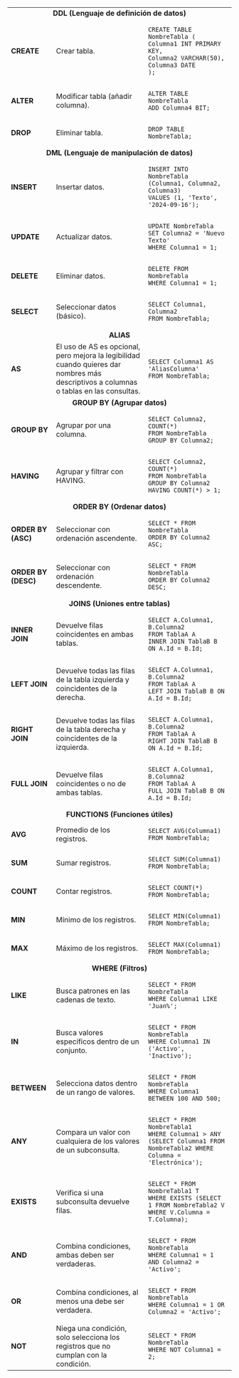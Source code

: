 
<table>
<tr>
    <td colspan=3 style="text-align: center; font-weight: bold;">
        DDL (Lenguaje de definición de datos)
    </td>
</tr>
<tr>
    <td style="font-weight: bold;">
        CREATE
    </td>
    <td>Crear tabla.</td>
    <td>
<pre><code>CREATE TABLE NombreTabla (
Columna1 INT PRIMARY KEY,
Columna2 VARCHAR(50),
Columna3 DATE
);</code></pre>
    </td>
</tr>
<tr>
    <td style="font-weight: bold;">
        ALTER
    </td>
    <td>
        Modificar tabla (añadir columna).
    </td>
    <td>
<pre><code>ALTER TABLE NombreTabla
ADD Columna4 BIT;
</code></pre>
    </td>
</tr>
<tr>
    <td style="font-weight: bold;">
        DROP
    </td>
    <td>
        Eliminar tabla.
    </td>
    <td>
<pre><code>DROP TABLE NombreTabla;
</code></pre>
    </td>
</tr>
  <tr>
    <td colspan=3 style="text-align: center;"><b>DML (Lenguaje de manipulación de datos)<b></td>
  </tr>
  <tr>
    <td><b>INSERT<b></td>
    <td>Insertar datos.</td>
    <td>
<pre><code>INSERT INTO NombreTabla (Columna1, Columna2, Columna3)
VALUES (1, 'Texto', '2024-09-16');
</code></pre>
    </td>
  </tr>
  <tr>
    <td><b>UPDATE<b></td>
    <td>Actualizar datos.</td>
    <td>
<pre><code>UPDATE NombreTabla
SET Columna2 = 'Nuevo Texto'
WHERE Columna1 = 1;
</code></pre>
    </td>
  </tr>
  <tr>
    <td><b>DELETE<b></td>
    <td>Eliminar datos.</td>
    <td>
<pre><code>DELETE FROM NombreTabla
WHERE Columna1 = 1;
</code></pre>
    </td>
  </tr>
  <tr>
    <td><b>SELECT<b></td>
    <td>Seleccionar datos (básico).</td>
    <td>
<pre><code>SELECT Columna1, Columna2
FROM NombreTabla;
</code></pre>
    </td>
  </tr>
  <tr>
    <td colspan=3 style="text-align: center;"><b>ALIAS<b></td>
  </tr>
  <tr>
    <td><b>AS<b></td>
    <td>El uso de AS es opcional, pero mejora la legibilidad cuando quieres dar nombres más descriptivos a columnas o tablas en las consultas.</td>
    <td>
<pre><code>SELECT Columna1 AS 'AliasColumna'
FROM NombreTabla;
</code></pre>
    </td>
  </tr>
  <tr>
    <td colspan=3 style="text-align: center;"><b>GROUP BY (Agrupar datos)<b></td>
  </tr>
  <tr>
    <td><b>GROUP BY<b></td>
    <td>Agrupar por una columna.</td>
    <td>
<pre><code>SELECT Columna2, COUNT(*)
FROM NombreTabla
GROUP BY Columna2;
</code></pre>
    </td>
  </tr>
  <tr>
    <td><b>HAVING<b></td>
    <td>Agrupar y filtrar con HAVING.</td>
    <td>
<pre><code>SELECT Columna2, COUNT(*)
FROM NombreTabla
GROUP BY Columna2
HAVING COUNT(*) > 1;
</code></pre>
    </td>
  </tr>
  <tr>
    <td colspan=3 style="text-align: center;"><b>ORDER BY (Ordenar datos)<b></td>
  </tr>
  <tr>
    <td><b>ORDER BY (ASC)<b></td>
    <td>Seleccionar con ordenación ascendente.</td>
    <td>
<pre><code>SELECT * FROM NombreTabla
ORDER BY Columna2 ASC;
</code></pre>
    </td>
  </tr>
  <tr>
    <td><b>ORDER BY (DESC)<b></td>
    <td>Seleccionar con ordenación descendente.</td>
    <td>
<pre><code>SELECT * FROM NombreTabla
ORDER BY Columna2 DESC;
</code></pre>
    </td>
  </tr>
  <tr>
    <td colspan=3 style="text-align: center;"><b>JOINS (Uniones entre tablas)<b></td>
  </tr>
  <tr>
    <td><b>INNER JOIN<b></td>
    <td>Devuelve filas coincidentes en ambas tablas.</td>
    <td>
<pre><code>SELECT A.Columna1, B.Columna2
FROM TablaA A
INNER JOIN TablaB B ON A.Id = B.Id;
</code></pre>
    </td>
  </tr>
  <tr>
    <td><b>LEFT JOIN<b></td>
    <td>Devuelve todas las filas de la tabla izquierda y coincidentes de la derecha.</td>
    <td>
<pre><code>SELECT A.Columna1, B.Columna2
FROM TablaA A
LEFT JOIN TablaB B ON A.Id = B.Id;
</code></pre>
    </td>
  </tr>
  <tr>
    <td><b>RIGHT JOIN<b></td>
    <td>Devuelve todas las filas de la tabla derecha y coincidentes de la izquierda.</td>
    <td>
<pre><code>SELECT A.Columna1, B.Columna2
FROM TablaA A
RIGHT JOIN TablaB B ON A.Id = B.Id;
</code></pre>
    </td>
  </tr>
  <tr>
    <td><b>FULL JOIN<b></td>
    <td>Devuelve filas coincidentes o no de ambas tablas.</td>
    <td>
<pre><code>SELECT A.Columna1, B.Columna2
FROM TablaA A
FULL JOIN TablaB B ON A.Id = B.Id;
</code></pre>
    </td>
  </tr>
  <tr>
    <td colspan=3 style="text-align: center;"><b>FUNCTIONS (Funciones útiles)<b></td>
  </tr>
  <tr>
    <td><b>AVG<b></td>
    <td>Promedio de los registros.</td>
    <td>
<pre><code>SELECT AVG(Columna1)
FROM NombreTabla;
</code></pre>
    </td>
  </tr>
  <tr>
    <td><b>SUM<b></td>
    <td>Sumar registros.</td>
    <td>
<pre><code>SELECT SUM(Columna1)
FROM NombreTabla;
</code></pre>
    </td>
  </tr>
  <tr>
    <td><b>COUNT<b></td>
    <td>Contar registros.</td>
    <td>
<pre><code>SELECT COUNT(*)
FROM NombreTabla;
</code></pre>
    </td>
  </tr>
  <tr>
    <td><b>MIN<b></td>
    <td>Mínimo de los registros.</td>
    <td>
<pre><code>SELECT MIN(Columna1)
FROM NombreTabla;
</code></pre>
    </td>
  </tr>
  <tr>
    <td><b>MAX<b></td>
    <td>Máximo de los registros.</td>
    <td>
<pre><code>SELECT MAX(Columna1)
FROM NombreTabla;
</code></pre>
    </td>
  </tr>
  <tr>
    <td colspan=3 style="text-align: center;"><b>WHERE (Filtros)<b></td>
  </tr>
  <tr>
    <td><b>LIKE<b></td>
    <td>Busca patrones en las cadenas de texto.</td>
    <td>
<pre><code>SELECT * FROM NombreTabla
WHERE Columna1 LIKE 'Juan%';
</code></pre>
    </td>
  </tr>
  <tr>
    <td><b>IN<b></td>
    <td>Busca valores específicos dentro de un conjunto.</td>
    <td>
<pre><code>SELECT * FROM NombreTabla
WHERE Columna1 IN ('Activo', 'Inactivo');
</code></pre>
    </td>
  </tr>
  <tr>
    <td><b>BETWEEN<b></td>
    <td>Selecciona datos dentro de un rango de valores.</td>
    <td>
<pre><code>SELECT * FROM NombreTabla
WHERE Columna1 BETWEEN 100 AND 500;
</code></pre>
    </td>
  </tr>
  <tr>
    <td><b>ANY<b></td>
    <td>Compara un valor con cualquiera de los valores de un subconsulta.</td>
    <td>
<pre><code>SELECT * FROM NombreTabla1
WHERE Columna1 > ANY (SELECT Columna1 FROM NombreTabla2 WHERE Columna = 'Electrónica');
</code></pre>
    </td>
  </tr>
  <tr>
    <td><b>EXISTS<b></td>
    <td>Verifica si una subconsulta devuelve filas.</td>
    <td>
<pre><code>SELECT * FROM NombreTabla1 T
WHERE EXISTS (SELECT 1 FROM NombreTabla2 V WHERE V.Columna = T.Columna);
</code></pre>
    </td>
  </tr>
  <tr>
    <td><b>AND<b></td>
    <td>Combina condiciones, ambas deben ser verdaderas.</td>
    <td>
<pre><code>SELECT * FROM NombreTabla
WHERE Columna1 = 1 AND Columna2 = 'Activo';
</code></pre>
    </td>
  </tr>
  <tr>
    <td><b>OR<b></td>
    <td>Combina condiciones, al menos una debe ser verdadera.</td>
    <td>
<pre><code>SELECT * FROM NombreTabla
WHERE Columna1 = 1 OR Columna2 = 'Activo';
</code></pre>
    </td>
  </tr>
  <tr>
    <td><b>NOT<b></td>
    <td>Niega una condición, solo selecciona los registros que no cumplan con la condición.</td>
    <td>
<pre><code>SELECT * FROM NombreTabla
WHERE NOT Columna1 = 2;
</code></pre>
    </td>
  </tr>
</table>